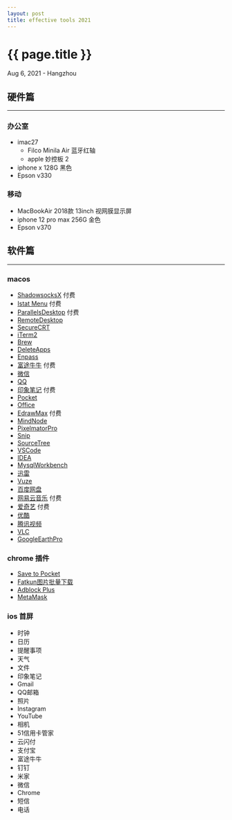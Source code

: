 ```yaml
---
layout: post
title: effective tools 2021
---
```


{{ page.title }}
================
<p class="meta">Aug 6, 2021 - Hangzhou</p>

## 硬件篇
-----------------------
### 办公室
* imac27
    * Filco Minila Air 蓝牙红轴
    * apple 妙控板 2
* iphone x 128G 黑色
* Epson v330

### 移动
* MacBookAir 2018款 13inch 视网膜显示屏
* iphone 12 pro max 256G 金色
* Epson v370

## 软件篇
-----------------
### macos
* [ShadowsocksX](https://www.emptyus.com/index.php) 付费
* [Istat Menu](https://bjango.com/mac/istatmenus/) 付费
* [ParallelsDesktop](https://www.parallels.com) 付费
* [RemoteDesktop](https://www.apple.com/remotedesktop/)
* [SecureCRT](https://www.vandyke.com/products/securecrt/)
* [iTerm2](https://www.iterm2.com)
* [Brew](https://brew.sh)
* [DeleteApps](https://apps.apple.com/us/app/delete-apps-uninstaller/id1033808943)
* [Enpass](https://www.enpass.io/)
* [富途牛牛](https://hk.futu5.com/) 付费
* [微信](https://mac.weixin.qq.com/)
* [QQ](https://https://im.qq.com/macqq/)
* [印象笔记](https://www.yinxiang.com) 付费
* [Pocket](https://app.getpocket.com/)
* [Office](https://www.office.com/)
* [EdrawMax](https://www.edrawsoft.com/edraw-max.php) 付费
* [MindNode](https://apps.apple.com/cn/app/mindnode-mind-map-outline/id1289197285)
* [PixelmatorPro](https://www.pixelmator.com/pro/)
* [Snip](https://snip.qq.com/)
* [SourceTree](https://www.sourcetreeapp.com)
* [VSCode](http://macdown.uranusjr.com)
* [IDEA](https://www.jetbrains.com/idea/)
* [MysqlWorkbench](https://dev.mysql.com/downloads/workbench/)
* [迅雷](https://www.xunlei.com/)
* [Vuze](https://www.vuze.com/)
* [百度网盘](https://pan.baidu.com)
* [网易云音乐](http://music.163.com/#/download) 付费
* [爱奇艺](https://www.iqiyi.com/) 付费
* [优酷](https://www.youku.com/)
* [腾讯视频](https://v.qq.com/)
* [VLC](https://www.videolan.org/)
* [GoogleEarthPro](https://www.google.com/intl/zh-CN_ALL/earth/versions/#earth-pro)

### chrome 插件
* [Save to Pocket](https://chrome.google.com/webstore/detail/save-to-pocket/niloccemoadcdkdjlinkgdfekeahmflj)
* [Fatkun图片批量下载](https://chrome.google.com/webstore/detail/fatkun-batch-download-ima/nnjjahlikiabnchcpehcpkdeckfgnohf)
* [Adblock Plus](https://chrome.google.com/webstore/detail/adblock-plus-free-ad-bloc/cfhdojbkjhnklbpkdaibdccddilifddb)
* [MetaMask](https://chrome.google.com/webstore/detail/metamask/nkbihfbeogaeaoehlefnkodbefgpgknn)

### ios 首屏
* 时钟
* 日历
* 提醒事项
* 天气
* 文件
* 印象笔记
* Gmail
* QQ邮箱
* 照片
* Instagram
* YouTube
* 相机
* 51信用卡管家
* 云闪付
* 支付宝
* 富途牛牛
* 钉钉
* 米家
* 微信
* Chrome
* 短信
* 电话
